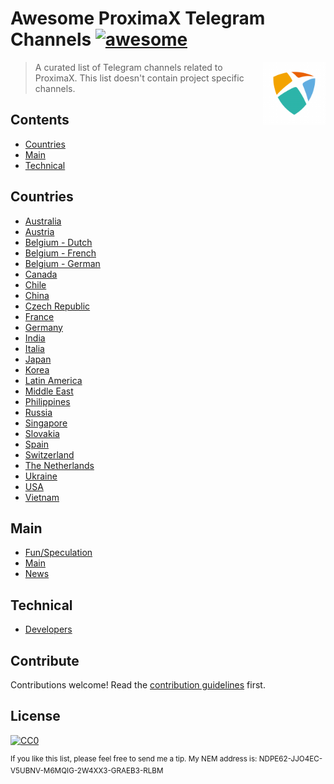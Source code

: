 # Awesome ProximaX Telegram Channels [![awesome](https://awesome.re/badge.svg)](https://awesome.re)

[<img src="https://github.com/Sateetje/awesome-proximax-telegram/blob/master/awesome-proximax.png" align="right" width="100">](https://proximax.io/)

> A curated list of Telegram channels related to ProximaX. This list doesn't contain project specific channels.

## Contents
* [Countries](#countries)
* [Main](#main)
* [Technical](#technical)

## Countries
* [Australia](https://t.me/proximaxioaustralia)
* [Austria](https://t.me/proximaxiogerman)
* [Belgium - Dutch](https://t.me/proximaxdutch)
* [Belgium - French](https://t.me/proximaxfrance)
* [Belgium - German](https://t.me/proximaxiogerman)
* [Canada](https://t.me/proximaxiocanada)
* [Chile](https://t.me/proximaxiochile)
* [China](https://t.me/proximaxiochina)
* [Czech Republic](https://t.me/proximaxioczechslovakia)
* [France](https://t.me/proximaxfrance)
* [Germany](https://t.me/proximaxiogerman)
* [India](https://t.me/proximaxioindia)
* [Italia](https://t.me/proximaxitalia)
* [Japan](https://t.me/proximaxiojapan)
* [Korea](https://t.me/koreaproximax)
* [Latin America](https://t.me/proximaxiolatinamerica)
* [Middle East](https://t.me/proximaxiomiddleeast)
* [Philippines](https://t.me/proximaxiophilippines)
* [Russia](https://t.me/proximaxru)
* [Singapore](https://t.me/proximaxiosingapore)
* [Slovakia](https://t.me/proximaxioczechslovakia)
* [Spain](https://t.me/proximaxiospain)
* [Switzerland](https://t.me/proximaxiogerman)
* [The Netherlands](https://t.me/proximaxdutch)
* [Ukraine](https://t.me/proximaxua)
* [USA](https://t.me/proximaxiousa)
* [Vietnam](https://t.me/proximaxiovietnam)

## Main
* [Fun/Speculation](https://t.me/proximaxiowakanda)
* [Main](https://t.me/proximaxio)
* [News](https://t.me/proximaxionews)

## Technical
* [Developers](https://t.me/proximax_devs)

## Contribute
Contributions welcome! Read the [contribution guidelines](https://github.com/Sateetje/awesome-proximax-telegram/blob/master/contributing.md) first.

## License
[![CC0](http://mirrors.creativecommons.org/presskit/buttons/88x31/svg/cc-zero.svg)](https://creativecommons.org/publicdomain/zero/1.0/)

<sup>If you like this list, please feel free to send me a tip. My NEM address is: NDPE62-JJO4EC-V5UBNV-M6MQIG-2W4XX3-GRAEB3-RLBM</sup>

